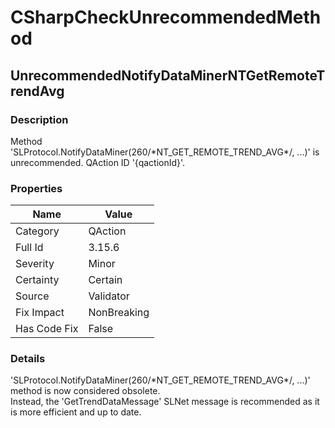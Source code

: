 ﻿---  
uid: Validator_3_15_6  
---

# CSharpCheckUnrecommendedMethod

## UnrecommendedNotifyDataMinerNTGetRemoteTrendAvg

### Description

Method 'SLProtocol.NotifyDataMiner(260\/\*NT\_GET\_REMOTE\_TREND\_AVG\*\/, ...)' is unrecommended. QAction ID '{qactionId}'.

### Properties

| Name         | Value       |
| ------------ | ----------- |
| Category     | QAction     |
| Full Id      | 3.15.6      |
| Severity     | Minor       |
| Certainty    | Certain     |
| Source       | Validator   |
| Fix Impact   | NonBreaking |
| Has Code Fix | False       |

### Details

'SLProtocol.NotifyDataMiner(260\/\*NT\_GET\_REMOTE\_TREND\_AVG\*\/, ...)' method is now considered obsolete.  
Instead, the 'GetTrendDataMessage' SLNet message is recommended as it is more efficient and up to date.
